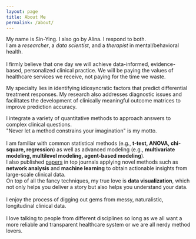 ```yaml
---
layout: page
title: About Me
permalink: /about/
---
```


My name is Sin-Ying. I also go by Alina. I respond to both. <br>
I am a <i>researcher</i>, a <i>data scientist</i>, and a <i>therapist</i> in mental/behavioral health. <br> 
<br>
I firmly believe that one day we will achieve data-informed, evidence-based, personalized clinical practice. We will be paying the values of healthcare services we receive, not paying for the time we waste. <br>

My specialty lies in identifying idiosyncratic factors that predict differential treatment responses. My research also addresses diagnostic issues and facilitates the development of clinically meaningful outcome matrices to improve prediction accuracy. <br>

I integrate a variety of quantitative methods to approach answers to complex clinical questions. <br>
"Never let a method constrains your imagination" is my motto.<br>
<br>
I am familiar with common statistical methods (e.g., <b>t-test, ANOVA, chi-square, regression</b>) as well as advanced modeling (e.g., <b>multivariate modeling, multilevel modeling, agent-based modeling</b>). <br>
I also published [papers](https://scholar.google.com.tw/citations?user=EMc3V7MAAAAJ&hl=en&oi=ao) in top journals applying novel methods such as <b>network analysis</b> and <b>machine learning</b> to obtain actionable insights from large-scale clinical data.<br>
On top of all the fancy techniques, my true love is <b>data visualization</b>, which not only helps you deliver a story but also helps you understand your data. <br>
<br>
I enjoy the process of digging out gems from messy, naturalistic, longitudinal clinical data. <br>
 <br>
I love talking to people from different disciplines so long as we all want a more reliable and transparent healthcare system or we are all nerdy method lovers. <br>
<br>

